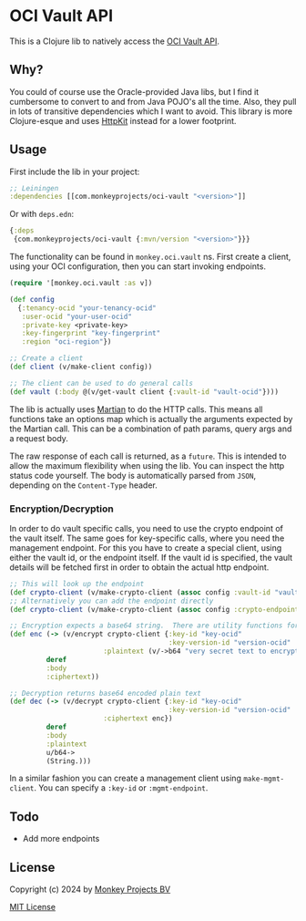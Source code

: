 # OCI Vault API

This is a Clojure lib to natively access the [OCI Vault
API](https://docs.oracle.com/en-us/iaas/Content/KeyManagement/home.htm).

## Why?

You could of course use the Oracle-provided Java libs, but I find it cumbersome
to convert to and from Java POJO's all the time.  Also, they pull in lots of
transitive dependencies which I want to avoid.  This library is more Clojure-esque
and uses [HttpKit](https://github.com/http-kit/http-kit) instead for a lower
footprint.

## Usage

First include the lib in your project:
```clojure
;; Leiningen
:dependencies [[com.monkeyprojects/oci-vault "<version>"]]
```
Or with `deps.edn`:
```clojure
{:deps
 {com.monkeyprojects/oci-vault {:mvn/version "<version>"}}}
```

The functionality can be found in `monkey.oci.vault` ns.  First create a client,
using your OCI configuration, then you can start invoking endpoints.
```clojure
(require '[monkey.oci.vault :as v])

(def config
  {:tenancy-ocid "your-tenancy-ocid"
   :user-ocid "your-user-ocid"
   :private-key <private-key>
   :key-fingerprint "key-fingerprint"
   :region "oci-region"})

;; Create a client
(def client (v/make-client config))

;; The client can be used to do general calls
(def vault (:body @(v/get-vault client {:vault-id "vault-ocid"})))
```

The lib is actually uses [Martian](https://github.com/oliyh/martian) to do the
HTTP calls.  This means all functions take an options map which is actually the
arguments expected by the Martian call. This can be a combination of path params,
query args and a request body.

The raw response of each call is returned, as a `future`.  This is intended
to allow the maximum flexibility when using the lib.  You can inspect the http
status code yourself.  The body is automatically parsed from `JSON`, depending
on the `Content-Type` header.

### Encryption/Decryption

In order to do vault specific calls, you need to use the crypto endpoint of the
vault itself.  The same goes for key-specific calls, where you need the management
endpoint.  For this you have to create a special client, using either the vault id,
or the endpoint itself.  If the vault id is specified, the vault details will be
fetched first in order to obtain the actual http endpoint.

```clojure
;; This will look up the endpoint
(def crypto-client (v/make-crypto-client (assoc config :vault-id "vault-ocid")))
;; Alternatively you can add the endpoint directly
(def crypto-client (v/make-crypto-client (assoc config :crypto-endpoint "http://crypto")))

;; Encryption expects a base64 string.  There are utility functions for this.
(def enc (-> (v/encrypt crypto-client {:key-id "key-ocid"
                                       :key-version-id "version-ocid"
				       :plaintext (v/->b64 "very secret text to encrypt")})
	     deref
	     :body
	     :ciphertext))

;; Decryption returns base64 encoded plain text
(def dec (-> (v/decrypt crypto-client {:key-id "key-ocid"
                                       :key-version-id "version-ocid"
				       :ciphertext enc})
	     deref
	     :body
	     :plaintext
	     u/b64->
	     (String.)))
```

In a similar fashion you can create a management client using `make-mgmt-client`.
You can specify a `:key-id` or `:mgmt-endpoint`.

## Todo

 - Add more endpoints

## License

Copyright (c) 2024 by [Monkey Projects BV](https://www.monkey-projects.be)

[MIT License](LICENSE)